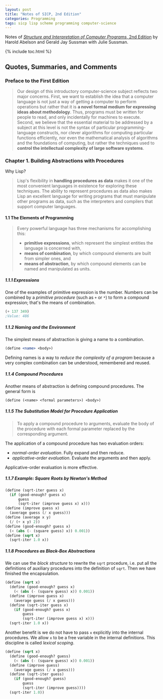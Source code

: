 ```yaml
---
layout: post
title: "Notes of SICP, 2nd Edition"
categories: Programming
tags: sicp lisp scheme programming computer-science
---
```


Notes of [*Structure and Interpretation of Computer Programs*, 2nd Edition](https://mitpress.mit.edu/sites/default/files/sicp/full-text/book/book.html) by Harold Abelson and Gerald Jay Sussman with Julie Sussman.

{% include toc.html %}

## Quotes, Summaries, and Comments

### Preface to the First Edition

> Our design of this introductory computer-science subject reflects two major concerns. First, we want to establish the idea that a computer language is not just a way of getting a computer to perform operations but rather that it is **a novel formal medium for expressing ideas about methodology**. Thus, programs must be written for people to read, and only incidentally for machines to execute. Second, we believe that the essential material to be addressed by a subject at this level is not the syntax of particular programming-language constructs, nor clever algorithms for computing particular functions efficiently, nor even the mathematical analysis of algorithms and the foundations of computing, but rather the techniques used to **control the intellectual complexity of large software systems**.

### Chapter 1. Building Abstractions with Procedures

Why Lisp?

> Lisp's flexibility in **handling procedures as data** makes it one of the most convenient languages in existence for exploring these techniques. The ability to represent procedures as data also makes Lisp an excellent language for writing programs that must manipulate other programs as data, such as the interpreters and compilers that support computer languages.

#### 1.1 The Elements of Programming

> Every powerful language has three mechanisms for accomplishing this:
>
> - **primitive expressions**, which represent the simplest entities the language is concerned with,
> - **means of combination**, by which compound elements are built from simpler ones, and
> - **means of abstraction**, by which compound elements can be named and manipulated as units.

##### 1.1.1 Expressions

One of the examples of primitive expression is the number. Numbers can be combined by a *primitive procedure* (such as `+` or `*`) to form a compound expression; that's the means of combination.

```scheme
(+ 137 349)
;Value: 486
```

##### 1.1.2 Naming and the Environment

The simplest means of abstraction is giving a name to a combination.

```scheme
(define <name> <body>)
```

Defining names is a way to *reduce the complexity of a program* because a very complex combination can be understood, remembered and reused.

##### 1.1.4 Compound Procedures

Another means of abstraction is defining compound procedures. The general form is

```scheme
(define (<name> <formal parameters>) <body>)
```

##### 1.1.5 The Substitution Model for Procedure Application

> To apply a compound procedure to arguments, evaluate the body of the procedure with each formal parameter replaced by the corresponding argument.

The application of a compound procedure has two evaluation orders:

- *normal-order evaluation*. Fully expand and then reduce.
- *applicative-order evaluation*. Evaluate the arguments and then apply.

Applicative-order evaluation is more effective.

##### 1.1.7 Example: Square Roots by Newton's Method

```scheme
(define (sqrt-iter guess x)
  (if (good-enough? guess x)
      guess
      (sqrt-iter (improve guess x) x)))
(define (improve guess x)
  (average guess (/ x guess)))
(define (average x y)
  (/ (+ x y) 2))
(define (good-enough? guess x)
  (< (abs (- (square guess) x)) 0.001))
(define (sqrt x)
  (sqrt-iter 1.0 x))
```

##### 1.1.8 Procedures as Black-Box Abstractions

We can use the *block structure* to rewrite the `sqrt` procedure, i.e. put all the definitions of auxiliary procedures into the definition of `sqrt`. Then we have finished the encapsulation.

```scheme
(define (sqrt x)
  (define (good-enough? guess x)
    (< (abs (- (square guess) x)) 0.001))
  (define (improve guess x)
    (average guess (/ x guess)))
  (define (sqrt-iter guess x)
    (if (good-enough? guess x)
        guess
        (sqrt-iter (improve guess x) x)))
  (sqrt-iter 1.0 x))
```

Another benefit is we do not have to pass `x` explicitly into the internal procedures. We allow `x` to be a free variable in the internal definitions. This discipline is called *lexical scoping*.

```scheme
(define (sqrt x)
  (define (good-enough? guess)
    (< (abs (- (square guess) x)) 0.001))
  (define (improve guess)
    (average guess (/ x guess)))
  (define (sqrt-iter guess)
    (if (good-enough? guess)
        guess
        (sqrt-iter (improve guess))))
  (sqrt-iter 1.0))
```
